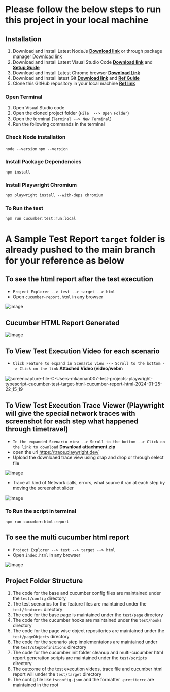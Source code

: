 # Please follow the below steps to run this project in your local machine

## Installation 
1. Download and Install Latest NodeJs **[Download link](https://nodejs.org/en)** or through package manager [Download link](https://nodejs.org/en/download/package-manager)
2. Download and Install Latest Visual Studio Code **[Download link](https://code.visualstudio.com/)** and **[Setup Guide](https://code.visualstudio.com/docs/setup/setup-overview)**
3. Download and Install Latest Chrome browser **[Download Link](https://www.google.com/intl/en_uk/chrome/dr/download/)**
4. Download and Install latest Git **[Download link](https://git-scm.com/downloads)** and **[Ref Guide](https://git-scm.com/docs)**
5. Clone this GitHub repository in your local machine **[Ref link](https://docs.github.com/en/repositories/creating-and-managing-repositories/cloning-a-repository)**
   
### Open Terminal 
1. Open Visual Studio code
2. Open the cloned project folder (`File  --> Open Folder`)
3. Open the terminal (`Terminal --> New Terminal`)
4. Run the following commands in the terminal

### Check Node installation
`node --version` 
`npm --version`

### Install Package Dependencies
`npm install`

### Install Playwright Chromium
`npx playwright install --with-deps chromium`

### To Run the test
`npm run cucumber:test:run:local`

# A Sample Test Report `target` folder is already pushed to the main branch for your reference as below
## To see the html report after the test execution

- `Project Explorer --> test --> target --> html`
- Open `cucumber-report.html` in any browser

![image](https://github.com/mkannan007/playwright-typescript-cucumber/assets/37662555/c79322ff-1d0a-4f2f-a99f-b727215617bd)

## Cucumber HTML Report Generated

![image](https://github.com/mkannan007/playwright-typescript-cucumber/assets/37662555/7e270d37-a8ea-4f74-b8a2-e1eff6f0e5a3)

## To View Test Execution Video for each scenario

- `Click Feature to expand in Scenario view --> Scroll to the bottom --> Click on the link` **Attached Video (video/webm**

![screencapture-file-C-Users-mkannan007-test-projects-playwright-typescript-cucumber-test-target-html-cucumber-report-html-2024-01-25-22_15_19](https://github.com/mkannan007/playwright-typescript-cucumber/assets/37662555/4659a37a-0c46-4dda-9eb0-2fffa2d7d16f)

## To View Test Execution Trace Viewer (Playwright will give the special network traces with screenshot for each step what happened through timetravel)

- `In the expanded Scenario view --> Scroll to the bottom --> Click on the link to download` **Download attachment.zip**
- open the url https://trace.playwright.dev/
- Upload the downloaed trace view using drap and drop or through select file

![image](https://github.com/mkannan007/playwright-typescript-cucumber/assets/37662555/34bde706-d2e0-48ad-80d9-e7827badf775)

- Trace all kind of Network calls, errors, what source it ran at each step by moving the screenshot slider
  
![image](https://github.com/mkannan007/playwright-typescript-cucumber/assets/37662555/ec49b575-d25c-4fa8-8f23-dcab8cab09e2)


### To Run the script in terminal
`npm run cucumber:html:report`

## To see the multi cucumber html report
- `Project Explorer --> test --> target --> html`
- Open `index.html` in any browser

![image](https://github.com/mkannan007/playwright-typescript-cucumber/assets/37662555/be037619-c0c0-48f9-9cbf-ffc646ee181e)

## Project Folder Structure

1. The code for the base and cucumber config files are maintained under the `test/config` directory
2. The test scenarios for the feature files are maintained under the `test/features` directory
3. The code for the base page is maintained under the `test/page` directory
4. The code for the cucumber hooks are maintained under the `test/hooks` directory
5. The code for the page wise object repositories are maintained under the `test/pageObjects` directory
6. The code for the scenario step implementaions are maintained under the `test/stepDefinitions` directory
7. The code for the cucumber init folder cleanup and multi-cucumber html report generation scripts are maintained under the `test/scripts` directory
8. The outcome of the test execution videos, trace file and cucumber html report will under the `test/target` directory
9. The config file like `tsconfig.json` and the formatter `.prettierrc` are maintained in the root
